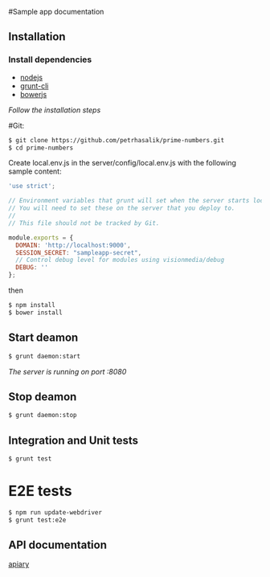 #Sample app documentation


## Installation

### Install dependencies
  * [nodejs](http://nodejs.org/)
  * [grunt-cli](http://gruntjs.com/getting-started)
  * [bowerjs](http://bower.io/)
  
_Follow the installation steps_
  

#Git:


```bash
$ git clone https://github.com/petrhasalik/prime-numbers.git
$ cd prime-numbers
```

Create local.env.js in the server/config/local.env.js with the following sample content:
```javascript
'use strict';

// Environment variables that grunt will set when the server starts locally. This is used for your API keys, secrets, etc.
// You will need to set these on the server that you deploy to.
//
// This file should not be tracked by Git.

module.exports = {
  DOMAIN: 'http://localhost:9000',
  SESSION_SECRET: "sampleapp-secret",
  // Control debug level for modules using visionmedia/debug
  DEBUG: ''
};
```

then

```bash
$ npm install 
$ bower install
```

## Start deamon

```bash
$ grunt daemon:start
```
_The server is running on port :8080_

## Stop deamon

```bash
$ grunt daemon:stop
```

## Integration and Unit tests

```bash
$ grunt test
```

# E2E tests

```bash
$ npm run update-webdriver 
$ grunt test:e2e
```

## API documentation
[apiary](http://docs.primenumbers.apiary.io/)


